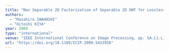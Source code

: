 ```yaml
---
title: "Non Separable 2D Factorization of Separable 2D DWT for Lossless Image Coding"
authors:
  - "Masahiro IWAHASHI"
  - "Hitoshi KIYA"
year: 2009
type: "international"
venue: "IEEE International Conference on Image Processing, pp. SA.L1.L15, Cairo, Egypt, 2009-11-08."
url: "https://doi.org/10.1109/ICIP.2009.5413926"
---
```

